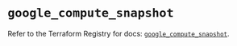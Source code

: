 # `google_compute_snapshot`

Refer to the Terraform Registry for docs: [`google_compute_snapshot`](https://registry.terraform.io/providers/hashicorp/google/5.16.0/docs/resources/compute_snapshot).
